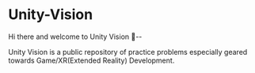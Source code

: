 # Unity-Vision
 Hi there and welcome to Unity Vision 👋--
 
 Unity Vision is a public repository of practice problems especially geared towards Game/XR(Extended Reality) Development.
 

